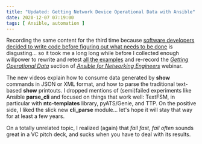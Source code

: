 ```yaml
---
title: "Updated: Getting Network Device Operational Data with Ansible"
date: 2020-12-07 07:19:00
tags: [ Ansible, automation ]
---
```

Recording the same content for the third time because [software developers decided to write code before figuring out what needs to be done](/2019/09/measure-twice-cut-once-ansible.html) is disgusting... so it took me a long long while before I collected enough willpower to rewrite and retest [all the examples](https://github.com/ipspace/NetOpsWorkshop/tree/master/Ansible/Networking/Get-Operational-Data) and re-record the *[Getting Operational Data](https://my.ipspace.net/bin/list?id=Ansible#NET_DATA)* section of *[Ansible for Networking Engineers](https://www.ipspace.net/Ansible_for_Networking_Engineers)* webinar.

The new videos explain how to consume data generated by **show** commands in JSON or XML format, and how to parse the traditional  text-based **show** printouts. I dropped mentions of (semi)failed experiments like Ansible **parse_cli** and focused on things that work well: TextFSM, in particular with **ntc-templates** library, pyATS/Genie, and TTP. On the positive side, I liked the slick new **cli_parse** module... let's hope it will stay that way for at least a few years.

On a totally unrelated topic, I realized (again) that *fail fast, fail often* sounds great in a VC pitch deck, and sucks when you have to deal with its results.
